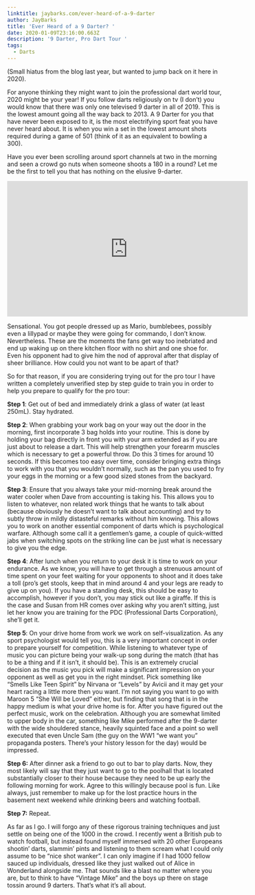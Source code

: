 ```yaml
---
linktitle: jaybarks.com/ever-heard-of-a-9-darter
author: JayBarks
title: 'Ever Heard of a 9 Darter? '
date: 2020-01-09T23:16:00.663Z
description: '9 Darter, Pro Dart Tour '
tags:
  - Darts
---
```

(Small hiatus from the blog last year, but wanted to jump back on it here in 2020).

For anyone thinking they might want to join the professional dart world tour, 2020 might be your year! If you follow darts religiously on tv (I don’t) you would know that there was only one televised 9 darter in all of 2019. This is the lowest amount going all the way back to 2013. A 9 Darter for you that have never been exposed to it, is the most electrifying sport feat you have never heard about. It is when you win a set in the lowest amount shots required during a game of 501 (think of it as an equivalent to bowling a 300).

Have you ever been scrolling around sport channels at two in the morning and seen a crowd go nuts when someone shoots a 180 in a round? Let me be the first to tell you that has nothing on the elusive 9-darter.

<iframe width="560" height="315" src="https://www.youtube.com/embed/7PrCElLkgMI" frameborder="0" allow="accelerometer; autoplay; encrypted-media; gyroscope; picture-in-picture" allowfullscreen></iframe> 

Sensational. You got people dressed up as Mario, bumblebees, possibly even a lillypad or maybe they were going for commando, I don’t know. Nevertheless. These are the moments the fans get way too inebriated and end up waking up on there kitchen floor with no shirt and one shoe for. Even his opponent had to give him the nod of approval after that display of sheer brilliance. How could you not want to be apart of that?



So for that reason, if you are considering trying out for the pro tour I have written a completely unverified step by step guide to train you in order to help you prepare to qualify for the pro tour: 

**Step 1**: Get out of bed and immediately drink a glass of water (at least 250mL). Stay hydrated.

**Step 2**: When grabbing your work bag on your way out the door in the morning, first incorporate 3 bag holds into your routine. This is done by holding your bag directly in front you with your arm extended as if you are just about to release a dart. This will help strengthen your forearm muscles which is necessary to get a powerful throw. Do this 3 times for around 10 seconds. If this becomes too easy over time, consider bringing extra things to work with you that you wouldn’t normally, such as the pan you used to fry your eggs in the morning or a few good sized stones from the backyard.

**Step 3**: Ensure that you always take your mid-morning break around the water cooler when Dave from accounting is taking his. This allows you to listen to whatever, non related work things that he wants to talk about (because obviously he doesn’t want to talk about accounting) and try to subtly throw in mildly distasteful remarks without him knowing. This allows you to work on another essential component of darts which is psychological warfare. Although some call it a gentlemen’s game, a couple of quick-witted jabs when switching spots on the striking line can be just what is necessary to give you the edge.

**Step 4**: After lunch when you return to your desk it is time to work on your endurance. As we know, you will have to get through a strenuous amount of time spent on your feet waiting for your opponents to shoot and it does take a toll (pro’s get stools, keep that in mind around 4 and your legs are ready to give up on you). If you have a standing desk, this should be easy to accomplish, however if you don’t, you may stick out like a giraffe. If this is the case and Susan from HR comes over asking why you aren’t sitting, just let her know you are training for the PDC (Professional Darts Corporation), she’ll get it.

**Step 5**: On your drive home from work we work on self-visualization. As any sport psychologist would tell you, this is a very important concept in order to prepare yourself for competition. While listening to whatever type of music you can picture being your walk-up song during the match (that has to be a thing and if it isn’t, it should be). This is an extremely crucial decision as the music you pick will make a significant impression on your opponent as well as get you in the right mindset. Pick something like “Smells Like Teen Spirit” by Nirvana or “Levels” by Avicii and it may get your heart racing a little more then you want. I’m not saying you want to go with Maroon 5 “She Will be Loved” either, but finding that song that is in the happy medium is what your drive home is for. After you have figured out the perfect music, work on the celebration. Although you are somewhat limited to upper body in the car, something like Mike performed after the 9-darter with the wide shouldered stance, heavily squinted face and a point so well executed that even Uncle Sam (the guy on the WW1 “we want you” propaganda posters. There’s your history lesson for the day) would be impressed.

**Step 6:** After dinner ask a friend to go out to bar to play darts. Now, they most likely will say that they just want to go to the poolhall that is located substantially closer to their house because they need to be up early the following morning for work. Agree to this willingly because pool is fun. Like always, just remember to make up for the lost practice hours in the basement next weekend while drinking beers and watching football.

**Step 7:** Repeat.

As far as I go. I will forgo any of these rigorous training techniques and just settle on being one of the 1000 in the crowd. I recently went a British pub to watch football, but instead found myself immersed with 20 other Europeans shootin’ darts, slammin’ pints and listening to them scream what I could only assume to be “nice shot wanker”. I can only imagine if I had 1000 fellow sauced up individuals, dressed like they just walked out of Alice in Wonderland alongside me. That sounds like a blast no matter where you are, but to think to have “Vintage Mike” and the boys up there on stage tossin around 9 darters. That’s what it’s all about.

<!--EndFragment-->
